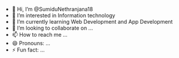 - 👋 Hi, I’m @SumiduNethranjana18
- 👀 I’m interested in Information technology
- 🌱 I’m currently learning Web Development and App Development
- 💞️ I’m looking to collaborate on ...
- 📫 How to reach me ...
- 😄 Pronouns: ...
- ⚡ Fun fact: ...

<!---
SumiduNethranjana18/SumiduNethranjana18 is a ✨ special ✨ repository because its `README.md` (this file) appears on your GitHub profile.
You can click the Preview link to take a look at your changes.
--->
